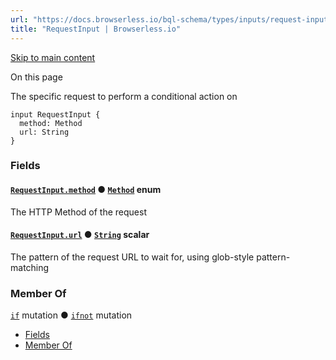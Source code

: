 ```yaml
---
url: "https://docs.browserless.io/bql-schema/types/inputs/request-input"
title: "RequestInput | Browserless.io"
---
```


[Skip to main content](https://docs.browserless.io/bql-schema/types/inputs/request-input#__docusaurus_skipToContent_fallback)

On this page

The specific request to perform a conditional action on

```codeBlockLines_p187
input RequestInput {
  method: Method
  url: String
}

```

### Fields [​](https://docs.browserless.io/bql-schema/types/inputs/request-input\#fields "Direct link to Fields")

#### [`RequestInput.method`](https://docs.browserless.io/bql-schema/types/inputs/request-input\#) ● [`Method`](https://docs.browserless.io/bql-schema/types/enums/method) enum [​](https://docs.browserless.io/bql-schema/types/inputs/request-input\#requestinputmethodmethod- "Direct link to requestinputmethodmethod-")

The HTTP Method of the request

#### [`RequestInput.url`](https://docs.browserless.io/bql-schema/types/inputs/request-input\#) ● [`String`](https://docs.browserless.io/bql-schema/types/scalars/string) scalar [​](https://docs.browserless.io/bql-schema/types/inputs/request-input\#requestinputurlstring- "Direct link to requestinputurlstring-")

The pattern of the request URL to wait for, using glob-style pattern-matching

### Member Of [​](https://docs.browserless.io/bql-schema/types/inputs/request-input\#member-of "Direct link to Member Of")

[`if`](https://docs.browserless.io/bql-schema/operations/mutations/if) mutation ● [`ifnot`](https://docs.browserless.io/bql-schema/operations/mutations/ifnot) mutation

- [Fields](https://docs.browserless.io/bql-schema/types/inputs/request-input#fields)
- [Member Of](https://docs.browserless.io/bql-schema/types/inputs/request-input#member-of)
